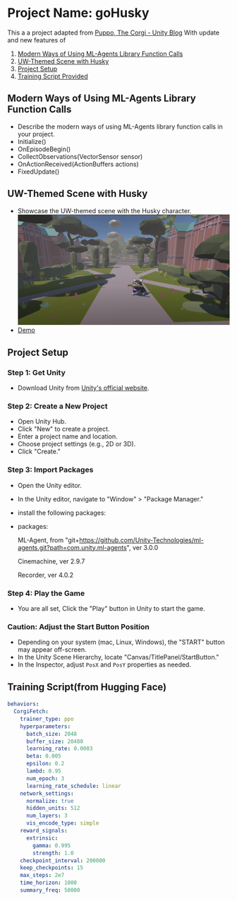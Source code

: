 # Project Name: goHusky

This a a project adapted from [Puppo, The Corgi - Unity Blog](https://blog.unity.com/engine-platform/puppo-the-corgi-cuteness-overload-with-the-unity-ml-agents-toolkit) With update and new features of 

1. [Modern Ways of Using ML-Agents Library Function Calls](#modern-ml-agents)
2. [UW-Themed Scene with Husky](#uw-themed-scene)
3. [Project Setup](#project-setup)
4. [Training Script Provided](#training-script)

## Modern Ways of Using ML-Agents Library Function Calls <a name="modern-ml-agents"></a>

- Describe the modern ways of using ML-Agents library function calls in your project.
- Initialize()
- OnEpisodeBegin()
- CollectObservations(VectorSensor sensor)
- OnActionReceived(ActionBuffers actions)
- FixedUpdate()

## UW-Themed Scene with Husky <a name="uw-themed-scene"></a>

- Showcase the UW-themed scene with the Husky character.
![Alt Text](goHusky.png)
- [Demo](https://drive.google.com/file/d/16MwlWZDvgC36cPbYV7LD5hqD-6m4coSb/view?usp=drive_link)


## Project Setup <a name="project-setup"></a>

### Step 1: Get Unity
- Download Unity from [Unity's official website](https://unity.com/).

### Step 2: Create a New Project
- Open Unity Hub.
- Click "New" to create a project.
- Enter a project name and location.
- Choose project settings (e.g., 2D or 3D).
- Click "Create."

### Step 3: Import Packages
- Open the Unity editor.
- In the Unity editor, navigate to "Window" > "Package Manager."
- install the following packages:

 - packages:

    ML-Agent, from "git+https://github.com/Unity-Technologies/ml-agents.git?path=com.unity.ml-agents", ver 3.0.0

    Cinemachine, ver 2.9.7

    Recorder, ver 4.0.2

### Step 4: Play the Game
- You are all set, Click the "Play" button in Unity to start the game.

### Caution: Adjust the Start Button Position
- Depending on your system (mac, Linux, Windows), the "START" button may appear off-screen.
- In the Unity Scene Hierarchy, locate "Canvas/TitlePanel/StartButton."
- In the Inspector, adjust `PosX` and `PosY` properties as needed.


## Training Script(from Hugging Face)

```yaml
behaviors:
  CorgiFetch:
    trainer_type: ppo
    hyperparameters:
      batch_size: 2048
      buffer_size: 20480
      learning_rate: 0.0003
      beta: 0.005
      epsilon: 0.2
      lambd: 0.95
      num_epoch: 3
      learning_rate_schedule: linear
    network_settings:
      normalize: true
      hidden_units: 512
      num_layers: 3
      vis_encode_type: simple
    reward_signals:
      extrinsic:
        gamma: 0.995
        strength: 1.0
    checkpoint_interval: 200000
    keep_checkpoints: 15
    max_steps: 2e7
    time_horizon: 1000
    summary_freq: 50000



